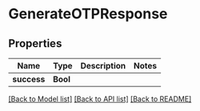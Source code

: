 # GenerateOTPResponse

## Properties
Name | Type | Description | Notes
------------ | ------------- | ------------- | -------------
**success** | **Bool** |  | 

[[Back to Model list]](../README.md#documentation-for-models) [[Back to API list]](../README.md#documentation-for-api-endpoints) [[Back to README]](../README.md)


